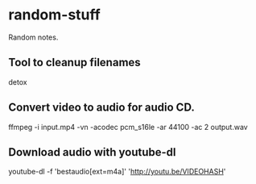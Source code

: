 # random-stuff

Random notes.

## Tool to cleanup filenames

detox

## Convert video to audio for audio CD.

ffmpeg -i input.mp4 -vn -acodec pcm_s16le -ar 44100 -ac 2 output.wav

## Download audio with youtube-dl

youtube-dl -f 'bestaudio[ext=m4a]' 'http://youtu.be/VIDEOHASH'
